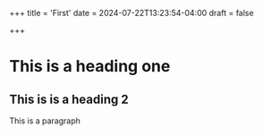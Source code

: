 +++
title = 'First'
date = 2024-07-22T13:23:54-04:00
draft = false

+++

# This is a heading one
## This is is a heading 2

This is a paragraph